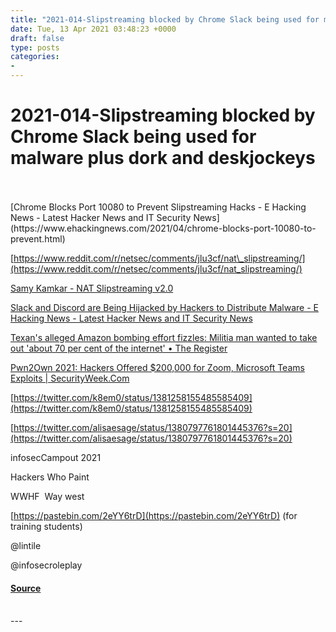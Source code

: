 ```yaml
---
title: "2021-014-Slipstreaming blocked by Chrome Slack being used for malware plus dork and deskjockeys"
date: Tue, 13 Apr 2021 03:48:23 +0000
draft: false
type: posts
categories: 
- 
---
```

# 2021-014-Slipstreaming blocked by Chrome Slack being used for malware plus dork and deskjockeys

<br/>

<br/>
[Chrome Blocks Port 10080 to Prevent Slipstreaming Hacks - E Hacking News - Latest Hacker News and IT Security News](https://www.ehackingnews.com/2021/04/chrome-blocks-port-10080-to-prevent.html)

[https://www.reddit.com/r/netsec/comments/jlu3cf/nat\_slipstreaming/](https://www.reddit.com/r/netsec/comments/jlu3cf/nat_slipstreaming/)

[Samy Kamkar - NAT Slipstreaming v2.0](https://samy.pl/slipstream/)

  
  

[Slack and Discord are Being Hijacked by Hackers to Distribute Malware - E Hacking News - Latest Hacker News and IT Security News](https://www.ehackingnews.com/2021/04/slack-and-discord-are-being-hijacked-by.html)

[Texan's alleged Amazon bombing effort fizzles: Militia man wanted to take out 'about 70 per cent of the internet' • The Register](https://www.theregister.com/2021/04/09/amazon_bombing_plot/)

[Pwn2Own 2021: Hackers Offered $200,000 for Zoom, Microsoft Teams Exploits | SecurityWeek.Com](https://www.securityweek.com/pwn2own-2021-hackers-offered-200000-zoom-microsoft-teams-exploits)

[https://twitter.com/k8em0/status/1381258155485585409](https://twitter.com/k8em0/status/1381258155485585409)

[https://twitter.com/alisaesage/status/1380797761801445376?s=20](https://twitter.com/alisaesage/status/1380797761801445376?s=20)

  
  

infosecCampout 2021

Hackers Who Paint

WWHF  Way west

[https://pastebin.com/2eYY6trD](https://pastebin.com/2eYY6trD) (for training students)

@lintile

@infosecroleplay

#### [Source](http://brakeingsecurity.com/2021-014-slipstreaming-blocked-by-chrome-slack-being-used-for-malware-plus-dork-and-deskjockeys)

<br/>
---
